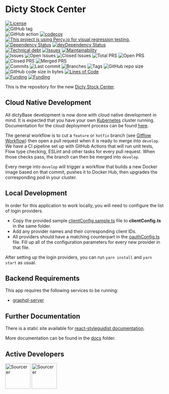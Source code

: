 # Dicty Stock Center

[![License](https://img.shields.io/badge/License-BSD%202--Clause-blue.svg)](LICENSE)  
![GitHub tag](https://img.shields.io/github/v/tag/dictyBase/dicty-stock-center)  
![GitHub action](https://github.com/dictyBase/dicty-stock-center/workflows/Node%20CI%20Develop/badge.svg)
[![codecov](https://codecov.io/gh/dictyBase/dicty-stock-center/branch/develop/graph/badge.svg)](https://codecov.io/gh/dictyBase/dicty-stock-center)
[![This project is using Percy.io for visual regression testing.](https://percy.io/static/images/percy-badge.svg)](https://percy.io/dictyBase/dicty-stock-center)  
[![Dependency Status](https://david-dm.org/dictyBase/dicty-stock-center/develop.svg?style=flat-square)](https://david-dm.org/dictyBase/dicty-stock-center/develop)
[![devDependency Status](https://david-dm.org/dictyBase/dicty-stock-center/develop/dev-status.svg?style=flat-square)](https://david-dm.org/dictyBase/dicty-stock-center/develop?type=dev)  
[![Technical debt](https://badgen.net/codeclimate/tech-debt/dictyBase/dicty-stock-center)](https://codeclimate.com/github/dictyBase/dicty-stock-center/trends/technical_debt)
[![Issues](https://badgen.net/codeclimate/issues/dictyBase/dicty-stock-center)](https://codeclimate.com/github/dictyBase/dicty-stock-center/issues)
[![Maintainability](https://badgen.net/codeclimate/maintainability/dictyBase/dicty-stock-center)](https://codeclimate.com/github/dictyBase/dicty-stock-center)  
![Issues](https://badgen.net/github/issues/dictyBase/dicty-stock-center)
![Open Issues](https://badgen.net/github/open-issues/dictyBase/dicty-stock-center)
![Closed Issues](https://badgen.net/github/closed-issues/dictyBase/dicty-stock-center)
![Total PRS](https://badgen.net/github/prs/dictyBase/dicty-stock-center)
![Open PRS](https://badgen.net/github/open-prs/dictyBase/dicty-stock-center)
![Closed PRS](https://badgen.net/github/closed-prs/dictyBase/dicty-stock-center)
![Merged PRS](https://badgen.net/github/merged-prs/dictyBase/dicty-stock-center)  
![Commits](https://badgen.net/github/commits/dictyBase/dicty-stock-center/develop)
![Last commit](https://badgen.net/github/last-commit/dictyBase/dicty-stock-center/develop)
![Branches](https://badgen.net/github/branches/dictyBase/dicty-stock-center)
![Tags](https://badgen.net/github/tags/dictyBase/dicty-stock-center)
![GitHub repo size](https://img.shields.io/github/repo-size/dictyBase/dicty-stock-center?style=plastic)
![GitHub code size in bytes](https://img.shields.io/github/languages/code-size/dictyBase/dicty-stock-center?style=plastic)
[![Lines of Code](https://badgen.net/codeclimate/loc/dictyBase/dicty-stock-center)](https://codeclimate.com/github/dictyBase/dicty-stock-center/code)  
[![Funding](https://badgen.net/badge/NIGMS/Rex%20L%20Chisholm,dictyBase/yellow?list=|)](https://projectreporter.nih.gov/project_info_description.cfm?aid=9476993)
[![Funding](https://badgen.net/badge/NIGMS/Rex%20L%20Chisholm,DSC/yellow?list=|)](https://projectreporter.nih.gov/project_info_description.cfm?aid=9438930)

This is the repository for the new [Dicty Stock Center](https://testdb.dictybase.org/stockcenter).

## Cloud Native Development

All dictyBase development is now done with cloud native development in mind. It is expected
that you have your own [Kubernetes](https://kubernetes.io/) cluster running. Documentation
for the cloud deployment process can be found [here](https://github.com/dictyBase/Migration/tree/master/deployment).

The general workflow is to cut a `feature` or `hotfix` branch (see [Gitflow Workflow](https://www.atlassian.com/git/tutorials/comparing-workflows/gitflow-workflow))
then open a pull request when it is ready to merge into `develop`. We have a CI
pipeline set up with GitHub Actions that will run unit tests, Flow type checking,
ESLint and other tasks for every pull request. When those checks pass, the branch
can then be merged into `develop`.

Every merge into `develop` will trigger a workflow that builds a new Docker image
based on that commit, pushes it to Docker Hub, then upgrades the corresponding pod
in your cluster.

## Local Development

In order for this application to work locally, you will need to configure the list of
login providers.

- Copy the provided sample [clientConfig.sample.ts](src/common/utils/clientConfig.sample.ts) file
  to **clientConfig.ts** in the same folder.
- Add any provider names and their corresponding client IDs.
- All providers should have a matching counterpart in the
  [oauthConfig.ts](src/common/utils/oauthConfig.ts) file. Fill up all of the
  configuration parameters for every new provider in that file.

After setting up the login providers, you can run `yarn install` and `yarn start` as usual.

## Backend Requirements

This app requires the following services to be running:

- [graphql-server](https://github.com/dictyBase/graphql-server)

## Further Documentation

There is a static site available for [react-styleguidist documentation](https://dictybase.github.io/dicty-stock-center/).

More documentation can be found in the [docs](./docs) folder.

## Active Developers

<a href="https://sourcerer.io/cybersiddhu"><img src="https://sourcerer.io/assets/avatar/cybersiddhu" height="80px" alt="Sourcerer"></a>
<a href="https://sourcerer.io/wildlifehexagon"><img src="https://sourcerer.io/assets/avatar/wildlifehexagon" height="80px" alt="Sourcerer"></a>

